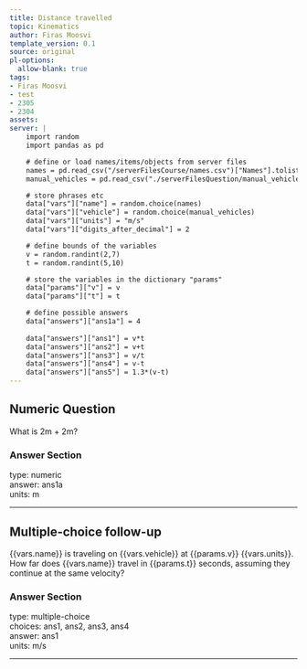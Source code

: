 ```yaml
---
title: Distance travelled
topic: Kinematics
author: Firas Moosvi
template_version: 0.1
source: original
pl-options:
  allow-blank: true
tags:
- Firas Moosvi
- test
- 2305
- 2304
assets:
server: |
    import random
    import pandas as pd

    # define or load names/items/objects from server files
    names = pd.read_csv("/serverFilesCourse/names.csv")["Names"].tolist()
    manual_vehicles = pd.read_csv("./serverFilesQuestion/manual_vehicles.csv")["Manual Vehicles"].tolist()

    # store phrases etc
    data["vars"]["name"] = random.choice(names)
    data["vars"]["vehicle"] = random.choice(manual_vehicles)
    data["vars"]["units"] = "m/s"
    data["vars"]["digits_after_decimal"] = 2

    # define bounds of the variables
    v = random.randint(2,7)
    t = random.randint(5,10)

    # store the variables in the dictionary "params"
    data["params"]["v"] = v
    data["params"]["t"] = t

    # define possible answers
    data["answers"]["ans1a"] = 4
    
    data["answers"]["ans1"] = v*t
    data["answers"]["ans2"] = v+t
    data["answers"]["ans3"] = v/t
    data["answers"]["ans4"] = v-t
    data["answers"]["ans5"] = 1.3*(v-t)
---
```

## Numeric Question

What is 2m + 2m?

### Answer Section
type: numeric  
answer: ans1a  
units: m

---
## Multiple-choice follow-up

{{vars.name}} is traveling on {{vars.vehicle}} at {{params.v}} {{vars.units}}.
How far does {{vars.name}} travel in {{params.t}} seconds, assuming they continue at the same velocity?


### Answer Section
type: multiple-choice  
choices: ans1, ans2, ans3, ans4  
answer: ans1  
units: m/s

---
